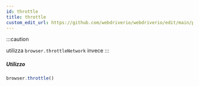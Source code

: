 ```yaml
---
id: throttle
title: throttle
custom_edit_url: https://github.com/webdriverio/webdriverio/edit/main/packages/webdriverio/src/commands/browser/throttle.ts
---
```


:::caution

utilizza `browser.throttleNetwork` invece
:::

##### Utilizzo

```js
browser.throttle()
```